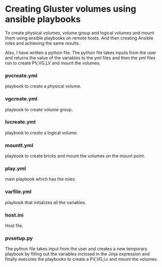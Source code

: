# Creating Gluster volumes using ansible playbooks

To create physical volumes, volume group and logical volumes and mount them using ansible playbooks on remote hosts. And then creating Ansible roles and achieving the same results. 

Also, I have written a python file. 
The python file takes inputs from the user and returns the value of the variables to the yml files and then the yml files run to create PV,VG,LV and mount the volumes.

### pvcreate.yml 
playbook to create a physical volume.

### vgcreate.yml 
playbook to create volume group.

### lvcreate.yml 
playbook to create a logical volume. 

### mountt.yml   
playbook to create bricks and mount the volumes on the mount point.

### play.yml     
main playbook which has the roles. 
  
### varfile.yml  
playbook that initializes all the variables.

### host.ini     
Host file.

### pvsetup.py
The python file takes input from the user and creates a new temporary playbook by filling out the variables inclosed in the Jinja expression and finally executes the playbooks to create a PV,VG,Lv and mount the volumes. 
